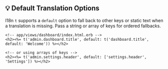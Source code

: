 ## 💡 Default Translation Options

I18n `t` supports a `default` option to fall back to other keys or static text when a translation is missing. Pass a string or array of keys for ordered fallbacks.

```erb
<!-- app/views/dashboard/index.html.erb -->
<h2><%= t('admin.dashboard.title', default: t('dashboard.title', default: 'Welcome')) %></h2>
```

```erb
<!-- or using arrays of keys -->
<h2><%= t('admin.settings.header', default: ['settings.header', 'Settings']) %></h2>
```